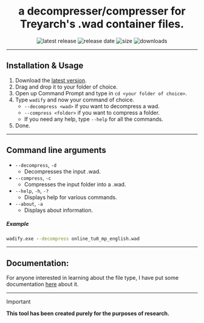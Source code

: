 <div align="center">

# a decompresser/compresser for Treyarch's .wad container files.

![latest release](https://img.shields.io/github/v/tag/hindercanrun/wadify?filter=!v*-pre&style=flat-square&label=Latest%20Release&labelColor=F3F8FF&color=F88379)
![release date](https://img.shields.io/github/release-date-pre/hindercanrun/wadify?style=flat-square&label=Release%20Date&labelColor=F3F8FF&color=F88379)
![size](https://img.shields.io/github/languages/code-size/hindercanrun/wadify?style=flat-square&label=Code%20Size&labelColor=F3F8FF&color=F88379)
![downloads](https://img.shields.io/github/downloads/hindercanrun/wadify/total?style=flat-square&label=Total%20Downloads&labelColor=F3F8FF&color=F88379)
</div>

---

## Installation & Usage
1. Download the [latest version](https://github.com/hindercanrun/wadify/releases/latest/download/wadify.exe).
2. Drag and drop it to your folder of choice.
3. Open up Command Prompt and type in `cd <your folder of choice>`.
4. Type `wadify` and now your command of choice.
   - `--decompress <wad>` if you want to decompress a wad.
   - `--compress <folder>` if you want to compress a folder.
   - If you need any help, type `--help` for all the commands.
5. Done.

---

## Command line arguments

- ```--decompress```, ```-d```
  - Decompresses the input .wad.
- ```--compress```, ```-c```
  - Compresses the input folder into a .wad.
- ```--help```, ```-h```, ```-?```
  - Displays help for various commands.
- ```--about```, ```-a```
  - Displays about information.

##### Example
```cmd
wadify.exe --decompress online_tu0_mp_english.wad
```

---

## Documentation:

For anyone interested in learning about the file type, I have put some documentation [here](https://github.com/hindercanrun/wad/blob/main/Docs/WadFile.md) about it.

---

> [!IMPORTANT]
> **This tool has been created purely for the purposes of research.**
